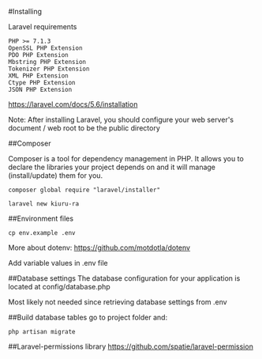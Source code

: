 #Installing

Laravel requirements

    PHP >= 7.1.3
    OpenSSL PHP Extension
    PDO PHP Extension
    Mbstring PHP Extension
    Tokenizer PHP Extension
    XML PHP Extension
    Ctype PHP Extension
    JSON PHP Extension
    
https://laravel.com/docs/5.6/installation

Note: After installing Laravel, you should configure your web server's document 
/ web root to be the  public directory
    
##Composer

Composer is a tool for dependency management in PHP. 
It allows you to declare the libraries your project depends 
on and it will manage (install/update) them for you.
    
    composer global require "laravel/installer"
    
    laravel new kiuru-ra
    


##Environment files

    cp env.example .env
    
More about dotenv: https://github.com/motdotla/dotenv
    
Add variable values in .env file

##Database settings
The database configuration for your application is located at config/database.php

Most likely not needed since retrieving database settings from .env

##Build database tables
go to project folder and:

    php artisan migrate
    
##Laravel-permissions library
https://github.com/spatie/laravel-permission